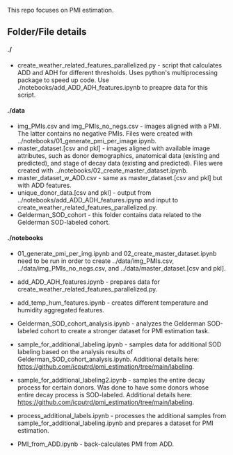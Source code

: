 This repo focuses on PMI estimation.

## Folder/File details
#### ./
* create_weather_related_features_parallelized.py - script that calculates ADD and ADH for different thresholds. Uses python's multiprocessing package to speed up code. Use ./notebooks/add_ADD_ADH_features.ipynb to preapre data for this script.

#### ./data
* img_PMIs.csv and img_PMIs_no_negs.csv - images aligned with a PMI. The latter contains no negative PMIs. Files were created with ../notebooks/01_generate_pmi_per_image.ipynb.
* master_dataset.[csv and pkl] - images aligned with available image attributes, such as donor demographics, anatomical data (existing and predicted), and stage of decay data (existing and predicted). Files were created with ../notebooks/02_create_master_dataset.ipynb.
* master_dataset_w_ADD.csv - same as master_dataset.[csv and pkl] but with ADD features. 
* unique_donor_data.[csv and pkl] - output from ../notebooks/add_ADD_ADH_features.ipynp and input to create_weather_related_features_parallelized.py.
* Gelderman_SOD_cohort - this folder contains data related to the Gelderman SOD-labeled cohort. 

#### ./notebooks
* 01_generate_pmi_per_img.ipynb and 02_create_master_dataset.ipynb need to be run in order to create ../data/img_PMIs.csv, ../data/img_PMIs_no_negs.csv, and ../data/master_dataset.[csv and pkl].

* add_ADD_ADH_features.ipynb - prepares data for create_weather_related_features_parallelized.py.

* add_temp_hum_features.ipynb - creates different temperature and humidity aggregated features.

* Gelderman_SOD_cohort_analysis.ipynb - analyzes the Gelderman SOD-labeled cohort to create a stronger dataset for PMI estimation task. 

* sample_for_additional_labeling.ipynb - samples data for additional SOD labeling based on the analysis results of Gelderman_SOD_cohort_analysis.ipynb. Additional details here: https://github.com/icputrd/pmi_estimation/tree/main/labeling.

* sample_for_additional_labeling2.ipynb - samples the entire decay process for certain donors. Was done to have some donors whose entire decay process is SOD-labeled. Additional details here: https://github.com/icputrd/pmi_estimation/tree/main/labeling.

* process_additional_labels.ipynb - processes the additional samples from sample_for_additional_labeling.ipynb and prepares a dataset for PMI estimation.
* PMI_from_ADD.ipynb - back-calculates PMI from ADD. 


